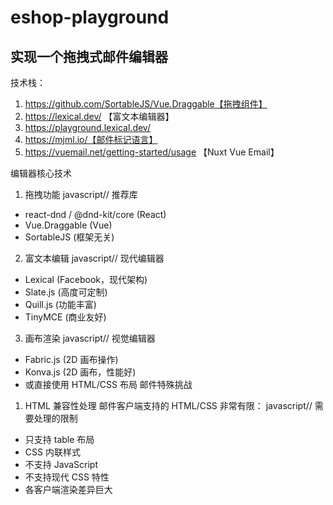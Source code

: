 # eshop-playground

## 实现一个拖拽式邮件编辑器

技术栈：
1. https://github.com/SortableJS/Vue.Draggable【拖拽组件】
2. https://lexical.dev/ 【富文本编辑器】
3. https://playground.lexical.dev/
4. https://mjml.io/【邮件标记语言】
5. https://vuemail.net/getting-started/usage 【Nuxt Vue Email】

编辑器核心技术
1. 拖拽功能
javascript// 推荐库
- react-dnd / @dnd-kit/core (React)
- Vue.Draggable (Vue)
- SortableJS (框架无关)
2. 富文本编辑
javascript// 现代编辑器
- Lexical (Facebook，现代架构)
- Slate.js (高度可定制)
- Quill.js (功能丰富)
- TinyMCE (商业友好)
3. 画布渲染
javascript// 视觉编辑器
- Fabric.js (2D 画布操作)
- Konva.js (2D 画布，性能好)
- 或直接使用 HTML/CSS 布局
邮件特殊挑战
1. HTML 兼容性处理
邮件客户端支持的 HTML/CSS 非常有限：
javascript// 需要处理的限制
- 只支持 table 布局
- CSS 内联样式
- 不支持 JavaScript
- 不支持现代 CSS 特性
- 各客户端渲染差异巨大